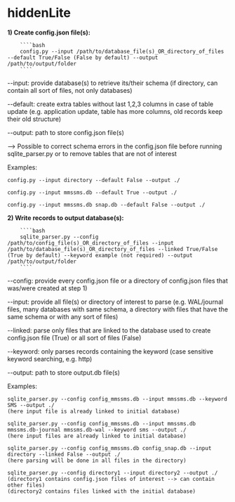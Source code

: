 # hiddenLite
 
**1) Create config.json file(s):**

        ````bash
        config.py --input /path/to/database_file(s)_OR_directory_of_files --default True/False (False by default) --output /path/to/output/folder
        ````

--input: provide database(s) to retrieve its/their schema (if directory, can contain all sort of files, not only databases)

--default: create extra tables without last 1,2,3 columns in case of table update (e.g. application update, table has more columns, old records keep their old structure)

--output: path to store config.json file(s)

--> Possible to correct schema errors in the config.json file before running sqlite_parser.py or to remove tables that are not of interest



Examples:

    config.py --input directory --default False --output ./

    config.py --input mmssms.db --default True --output ./

    config.py --input mmssms.db snap.db --default False --output ./





**2) Write records to output database(s):**

        ````bash
        sqlite_parser.py --config /path/to/config_file(s)_OR_directory_of_files --input /path/to/database_file(s)_OR_directory_of_files --linked True/False (True by default) --keyword example (not required) --output /path/to/output/folder
        ````

--config: provide every config.json file or a directory of config.json files that was/were created at step 1)

--input: provide all file(s) or directory of interest to parse 
(e.g. WAL/journal files, many databases with same schema, a directory with files that have the same schema or with any sort of files)

--linked: parse only files that are linked to the database used to create config.json file (True) or all sort of files (False)

--keyword: only parses records containing the keyword (case sensitive keyword searching, e.g. http)

--output: path to store output.db file(s)



Examples:
    
    sqlite_parser.py --config config_mmssms.db --input mmssms.db --keyword SMS --output ./
    (here input file is already linked to initial database)
    
    sqlite_parser.py --config config_mmssms.db --input mmssms.db mmssms.db-journal mmssms.db-wal --keyword sms --output ./
    (here input files are already linked to initial database)

    sqlite_parser.py --config config_mmssms.db config_snap.db --input directory --linked False --output ./
    (here parsing will be done in all files in the directory)

    sqlite_parser.py --config directory1 --input directory2 --output ./
    (directory1 contains config.json files of interest --> can contain other files)
    (directory2 contains files linked with the initial database)